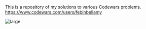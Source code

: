 This is a repository of my solutions to various Codewars problems. https://www.codewars.com/users/febinbellamy

![large](https://user-images.githubusercontent.com/89381034/230179490-06fa9c84-6354-44c4-b90e-3e14fe818495.svg)
